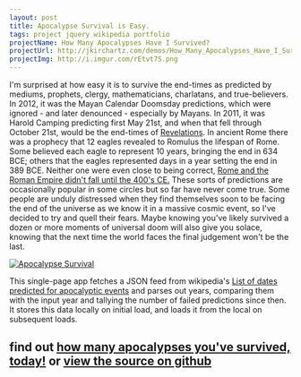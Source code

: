 ```yaml
---
layout: post
title: Apocalypse Survival is Easy.
tags: project jquery wikipedia portfolio
projectName: How Many Apocalypses Have I Survived?
projectUrl: http://jkirchartz.com/demos/How_Many_Apocalypses_Have_I_Survived.html
projectImg: http://i.imgur.com/rEtvt7S.png
---
```



I'm surprised at how easy it is to survive the end-times as predicted by mediums, prophets, clergy, mathematicians, charlatans, and true-believers.<!--more-->
In 2012, it was the Mayan Calendar Doomsday predictions, which were ignored - and later denounced - especially by Mayans.
In 2011, it was Harold Camping predicting first May 21st, and when that fell through October 21st, would be the end-times of [Revelations][4].
In ancient Rome there was a prophecy that 12 eagles revealed to Romulus the lifespan of Rome.
Some believed each eagle to represent 10 years, bringing the end in 634 BCE; others that the eagles represented days in a year setting the end in 389 BCE.
Neither one were even close to being correct, [Rome and the Roman Empire didn't fall until the 400's CE.][5]
These sorts of predictions are occasionally popular in some circles but so far have never come true.
Some people are unduly distressed when they find themselves soon to be facing the end of the universe as we know it in a massive cosmic event, so I've decided to try and quell their fears.
Maybe knowing you've likely survived a dozen or more moments of universal doom will also give you solace, knowing that the next time the world faces the final judgement won't be the last.

[![Apocalypse Survival](http://i.imgur.com/rEtvt7S.png)][1]

This single-page app fetches a JSON feed from wikipedia's [List of dates predicted for apocalyptic events][2] and parses out years,
comparing them with the input year and tallying the number of failed predictions since then.
It stores this data locally on initial load, and loads it from the local on subsequent loads.

## find out [how many apocalypses you've survived, today!][1] or [view the source on github][3]

[1]: /demos/How_Many_Apocalypses_Have_I_Survived.html
[2]: https://en.wikipedia.org/wiki/List_of_dates_predicted_for_apocalyptic_events
[3]: https://github.com/JKirchartz/demos/blob/gh-pages/How_Many_Apocalypses_Have_I_Survived.html
[4]: https://en.wikipedia.org/wiki/Book_of_Revelation#Outline
[5]: https://en.wikipedia.org/wiki/Fall_of_Rome
